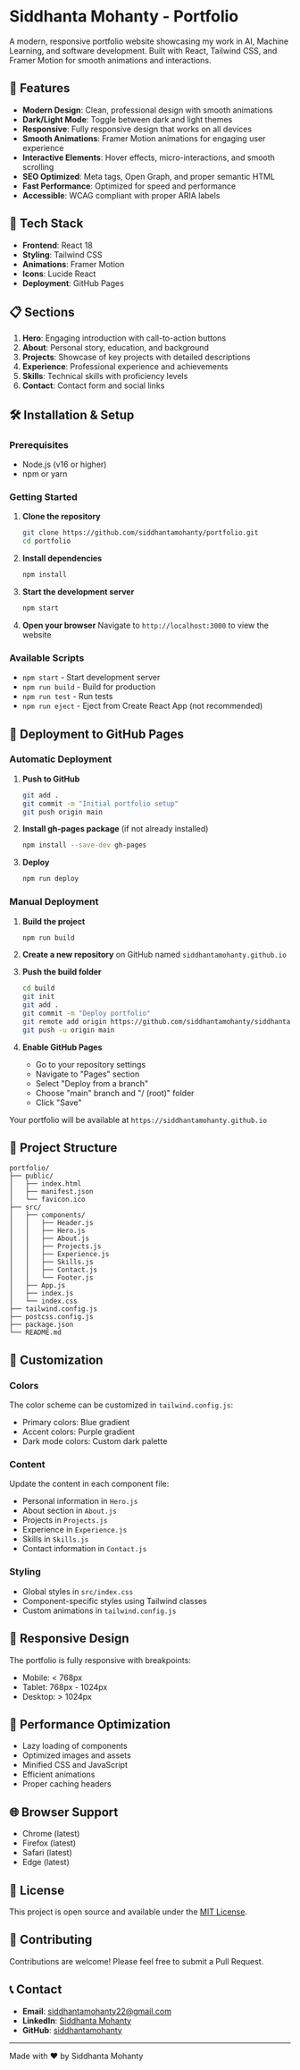 # Siddhanta Mohanty - Portfolio

A modern, responsive portfolio website showcasing my work in AI, Machine Learning, and software development. Built with React, Tailwind CSS, and Framer Motion for smooth animations and interactions.

## 🌟 Features

- **Modern Design**: Clean, professional design with smooth animations
- **Dark/Light Mode**: Toggle between dark and light themes
- **Responsive**: Fully responsive design that works on all devices
- **Smooth Animations**: Framer Motion animations for engaging user experience
- **Interactive Elements**: Hover effects, micro-interactions, and smooth scrolling
- **SEO Optimized**: Meta tags, Open Graph, and proper semantic HTML
- **Fast Performance**: Optimized for speed and performance
- **Accessible**: WCAG compliant with proper ARIA labels

## 🚀 Tech Stack

- **Frontend**: React 18
- **Styling**: Tailwind CSS
- **Animations**: Framer Motion
- **Icons**: Lucide React
- **Deployment**: GitHub Pages

## 📋 Sections

1. **Hero**: Engaging introduction with call-to-action buttons
2. **About**: Personal story, education, and background
3. **Projects**: Showcase of key projects with detailed descriptions
4. **Experience**: Professional experience and achievements
5. **Skills**: Technical skills with proficiency levels
6. **Contact**: Contact form and social links

## 🛠️ Installation & Setup

### Prerequisites

- Node.js (v16 or higher)
- npm or yarn

### Getting Started

1. **Clone the repository**
   ```bash
   git clone https://github.com/siddhantamohanty/portfolio.git
   cd portfolio
   ```

2. **Install dependencies**
   ```bash
   npm install
   ```

3. **Start the development server**
   ```bash
   npm start
   ```

4. **Open your browser**
   Navigate to `http://localhost:3000` to view the website

### Available Scripts

- `npm start` - Start development server
- `npm run build` - Build for production
- `npm run test` - Run tests
- `npm run eject` - Eject from Create React App (not recommended)

## 🚀 Deployment to GitHub Pages

### Automatic Deployment

1. **Push to GitHub**
   ```bash
   git add .
   git commit -m "Initial portfolio setup"
   git push origin main
   ```

2. **Install gh-pages package** (if not already installed)
   ```bash
   npm install --save-dev gh-pages
   ```

3. **Deploy**
   ```bash
   npm run deploy
   ```

### Manual Deployment

1. **Build the project**
   ```bash
   npm run build
   ```

2. **Create a new repository** on GitHub named `siddhantamohanty.github.io`

3. **Push the build folder**
   ```bash
   cd build
   git init
   git add .
   git commit -m "Deploy portfolio"
   git remote add origin https://github.com/siddhantamohanty/siddhantamohanty.github.io.git
   git push -u origin main
   ```

4. **Enable GitHub Pages**
   - Go to your repository settings
   - Navigate to "Pages" section
   - Select "Deploy from a branch"
   - Choose "main" branch and "/ (root)" folder
   - Click "Save"

Your portfolio will be available at `https://siddhantamohanty.github.io`

## 📁 Project Structure

```
portfolio/
├── public/
│   ├── index.html
│   ├── manifest.json
│   └── favicon.ico
├── src/
│   ├── components/
│   │   ├── Header.js
│   │   ├── Hero.js
│   │   ├── About.js
│   │   ├── Projects.js
│   │   ├── Experience.js
│   │   ├── Skills.js
│   │   ├── Contact.js
│   │   └── Footer.js
│   ├── App.js
│   ├── index.js
│   └── index.css
├── tailwind.config.js
├── postcss.config.js
├── package.json
└── README.md
```

## 🎨 Customization

### Colors
The color scheme can be customized in `tailwind.config.js`:
- Primary colors: Blue gradient
- Accent colors: Purple gradient
- Dark mode colors: Custom dark palette

### Content
Update the content in each component file:
- Personal information in `Hero.js`
- About section in `About.js`
- Projects in `Projects.js`
- Experience in `Experience.js`
- Skills in `Skills.js`
- Contact information in `Contact.js`

### Styling
- Global styles in `src/index.css`
- Component-specific styles using Tailwind classes
- Custom animations in `tailwind.config.js`

## 📱 Responsive Design

The portfolio is fully responsive with breakpoints:
- Mobile: < 768px
- Tablet: 768px - 1024px
- Desktop: > 1024px

## 🔧 Performance Optimization

- Lazy loading of components
- Optimized images and assets
- Minified CSS and JavaScript
- Efficient animations
- Proper caching headers

## 🌐 Browser Support

- Chrome (latest)
- Firefox (latest)
- Safari (latest)
- Edge (latest)

## 📄 License

This project is open source and available under the [MIT License](LICENSE).

## 🤝 Contributing

Contributions are welcome! Please feel free to submit a Pull Request.

## 📞 Contact

- **Email**: siddhantamohanty22@gmail.com
- **LinkedIn**: [Siddhanta Mohanty](https://linkedin.com/in/siddhanta-mohanty-13aa92222)
- **GitHub**: [siddhantamohanty](https://github.com/siddhantamohanty)

---

Made with ❤️ by Siddhanta Mohanty 